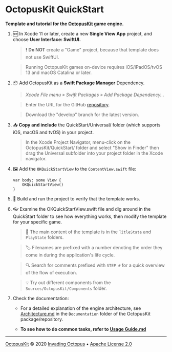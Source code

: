 # OctopusKit QuickStart

**Template and tutorial for the [OctopusKit][repository] game engine.**

1. 🆕 In Xcode 11 or later, create a new **Single View App** project, and choose **User Interface: SwiftUI.**
	
	> ❗️ **Do NOT** create a "Game" project, because that template does not use SwiftUI.

	> Running OctopusKit games on-device requires iOS/iPadOS/tvOS 13 and macOS Catalina or later.
	
2. 📦 Add OctopusKit as a **Swift Package Manager** Dependency.
    
    > *Xcode File menu » Swift Packages » Add Package Dependency...*
        
    > Enter the URL for the GitHub [repository][repository].
    
    > Download the "develop" branch for the latest version.
    
3. 📥 **Copy and include** the QuickStart/Universal/ folder (which supports iOS, macOS and tvOS) in your project. 

    > In the Xcode Project Navigator, menu-click on the OctopusKit/QuickStart/ folder and select "Show in Finder" then drag the Universal subfolder into your project folder in the Xcode navigator. 

4. 🖼 Add the `OKQuickStartView` to the `ContentView.swift` file:

    ```
    var body: some View {
        OKQuickStartView()
    }
    ```
    	
5. 🚀 Build and run the project to verify that the template works.

6. 👓 Examine the OKQuickStartView.swift file and dig around in the QuickStart folder to see how everything works, then modify the template for your specific game. 

    > 📁 The main content of the template is in the `TitleState` and `PlayState` folders.

    > 🏷 Filenames are prefixed with a number denoting the order they come in during the application's life cycle. 
	
    > 🔍 Search for comments prefixed with `STEP #` for a quick overview of the flow of execution.

    > 💡 Try out different components from the `Sources/OctopusKit/Components` folder.

7. Check the documentation:
    
    * For a detailed explanation of the engine architecture, see [Architecture.md][architecture] in the `Documentation` folder of the OctopusKit package/repository.

    * **To see how to do common tasks, refer to [Usage Guide.md][guide]**

----

[OctopusKit][repository] © 2020 [Invading Octopus][website] • [Apache License 2.0][license]

[repository]: https://github.com/invadingoctopus/octopuskit
[website]: https://invadingoctopus.io
[license]: https://www.apache.org/licenses/LICENSE-2.0.html

[guide]: https://github.com/InvadingOctopus/octopuskit/blob/master/Documentation/Usage%20Guide.md
[architecture]: https://github.com/InvadingOctopus/octopuskit/blob/master/Documentation/Architecture.md
